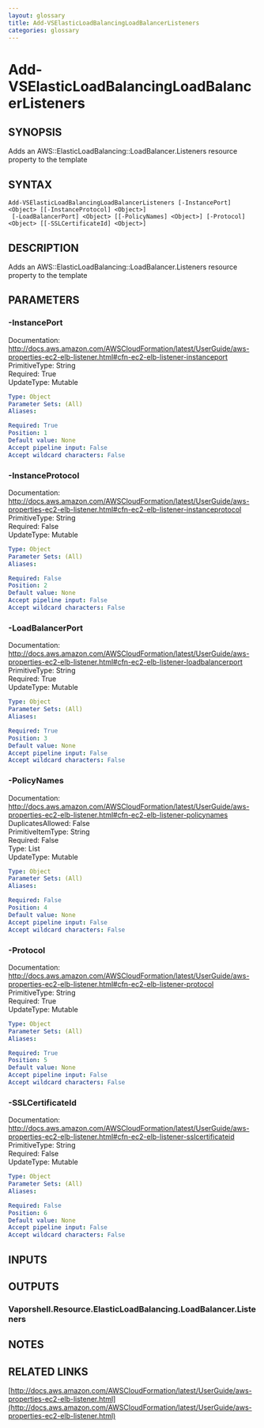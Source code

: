 ```yaml
---
layout: glossary
title: Add-VSElasticLoadBalancingLoadBalancerListeners
categories: glossary
---
```


# Add-VSElasticLoadBalancingLoadBalancerListeners

## SYNOPSIS
Adds an AWS::ElasticLoadBalancing::LoadBalancer.Listeners resource property to the template

## SYNTAX

```
Add-VSElasticLoadBalancingLoadBalancerListeners [-InstancePort] <Object> [[-InstanceProtocol] <Object>]
 [-LoadBalancerPort] <Object> [[-PolicyNames] <Object>] [-Protocol] <Object> [[-SSLCertificateId] <Object>]
```

## DESCRIPTION
Adds an AWS::ElasticLoadBalancing::LoadBalancer.Listeners resource property to the template

## PARAMETERS

### -InstancePort
Documentation: http://docs.aws.amazon.com/AWSCloudFormation/latest/UserGuide/aws-properties-ec2-elb-listener.html#cfn-ec2-elb-listener-instanceport    
PrimitiveType: String    
Required: True    
UpdateType: Mutable

```yaml
Type: Object
Parameter Sets: (All)
Aliases: 

Required: True
Position: 1
Default value: None
Accept pipeline input: False
Accept wildcard characters: False
```

### -InstanceProtocol
Documentation: http://docs.aws.amazon.com/AWSCloudFormation/latest/UserGuide/aws-properties-ec2-elb-listener.html#cfn-ec2-elb-listener-instanceprotocol    
PrimitiveType: String    
Required: False    
UpdateType: Mutable

```yaml
Type: Object
Parameter Sets: (All)
Aliases: 

Required: False
Position: 2
Default value: None
Accept pipeline input: False
Accept wildcard characters: False
```

### -LoadBalancerPort
Documentation: http://docs.aws.amazon.com/AWSCloudFormation/latest/UserGuide/aws-properties-ec2-elb-listener.html#cfn-ec2-elb-listener-loadbalancerport    
PrimitiveType: String    
Required: True    
UpdateType: Mutable

```yaml
Type: Object
Parameter Sets: (All)
Aliases: 

Required: True
Position: 3
Default value: None
Accept pipeline input: False
Accept wildcard characters: False
```

### -PolicyNames
Documentation: http://docs.aws.amazon.com/AWSCloudFormation/latest/UserGuide/aws-properties-ec2-elb-listener.html#cfn-ec2-elb-listener-policynames    
DuplicatesAllowed: False    
PrimitiveItemType: String    
Required: False    
Type: List    
UpdateType: Mutable

```yaml
Type: Object
Parameter Sets: (All)
Aliases: 

Required: False
Position: 4
Default value: None
Accept pipeline input: False
Accept wildcard characters: False
```

### -Protocol
Documentation: http://docs.aws.amazon.com/AWSCloudFormation/latest/UserGuide/aws-properties-ec2-elb-listener.html#cfn-ec2-elb-listener-protocol    
PrimitiveType: String    
Required: True    
UpdateType: Mutable

```yaml
Type: Object
Parameter Sets: (All)
Aliases: 

Required: True
Position: 5
Default value: None
Accept pipeline input: False
Accept wildcard characters: False
```

### -SSLCertificateId
Documentation: http://docs.aws.amazon.com/AWSCloudFormation/latest/UserGuide/aws-properties-ec2-elb-listener.html#cfn-ec2-elb-listener-sslcertificateid    
PrimitiveType: String    
Required: False    
UpdateType: Mutable

```yaml
Type: Object
Parameter Sets: (All)
Aliases: 

Required: False
Position: 6
Default value: None
Accept pipeline input: False
Accept wildcard characters: False
```

## INPUTS

## OUTPUTS

### Vaporshell.Resource.ElasticLoadBalancing.LoadBalancer.Listeners

## NOTES

## RELATED LINKS

[http://docs.aws.amazon.com/AWSCloudFormation/latest/UserGuide/aws-properties-ec2-elb-listener.html](http://docs.aws.amazon.com/AWSCloudFormation/latest/UserGuide/aws-properties-ec2-elb-listener.html)

